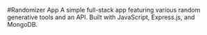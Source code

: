 #Randomizer App
A simple full-stack app featuring various random generative tools and an API. Built with JavaScript, Express.js, and MongoDB.
